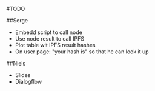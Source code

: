 #TODO


##Serge
- Embedd script to call node
- Use node result to call IPFS
- Plot table wit IPFS result hashes
- On user page: "your hash is" so that he can look it up


##Niels
- Slides
- Dialogflow
